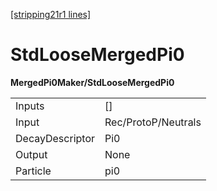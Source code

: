 [[stripping21r1 lines]](./stripping21r1-commonparticles)

# StdLooseMergedPi0

**MergedPi0Maker/StdLooseMergedPi0**

|                 |                     |
|-----------------|---------------------|
| Inputs          | []                |
| Input           | Rec/ProtoP/Neutrals |
| DecayDescriptor | Pi0                 |
| Output          | None                |
| Particle        | pi0                 |
